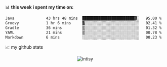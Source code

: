 📊 **this week i spent my time on:**
<!--START_SECTION:waka-->

```txt
Java              43 hrs 48 mins  ███████████████████████▓░   95.00 %
Groovy            1 hr 6 mins     ▓░░░░░░░░░░░░░░░░░░░░░░░░   02.41 %
Gradle            36 mins         ▒░░░░░░░░░░░░░░░░░░░░░░░░   01.32 %
YAML              21 mins         ▒░░░░░░░░░░░░░░░░░░░░░░░░   00.78 %
Markdown          6 mins          ░░░░░░░░░░░░░░░░░░░░░░░░░   00.23 %
```

<!--END_SECTION:waka-->


📈 my github stats

<p align="center"> <img src="https://github-readme-stats.vercel.app/api?username=intisy&show_icons=true&theme=gotham" alt="intisy" />





